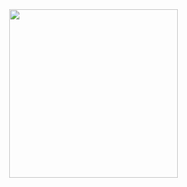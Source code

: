 <div id="header" align="center">
  <img src="https://media.giphy.com/media/3oEdU8KR2ww8zTvv5S/giphy.gif" width="300"/>
</div>
